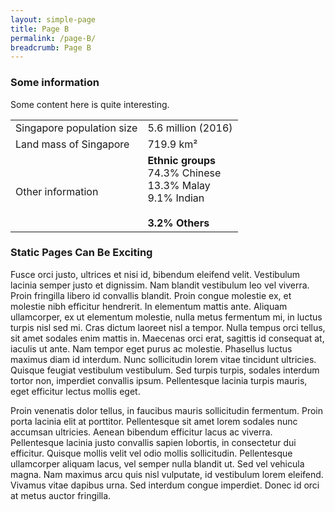 ```yaml
---
layout: simple-page
title: Page B
permalink: /page-B/
breadcrumb: Page B
---
```


### **Some information**

Some content here is quite interesting.

<table class="table-v">
  <tr>
    <td>Singapore population size</td>
    <td>5.6 million (2016)</td>
  </tr>
  <tr>
    <td>Land mass of Singapore</td>
    <td>719.9 km²</td>
  </tr>
  <tr>
    <td>Other information</td>
    <td><b>Ethnic groups</b> <br>74.3% Chinese <br>13.3% Malay <br> 9.1% Indian <br><br> <b>3.2% Others</b></td>
  </tr>
</table>

### **Static Pages Can Be Exciting**

Fusce orci justo, ultrices et nisi id, bibendum eleifend velit. Vestibulum lacinia semper justo et dignissim. Nam blandit vestibulum leo vel viverra. Proin fringilla libero id convallis blandit. Proin congue molestie ex, et molestie nibh efficitur hendrerit. In elementum mattis ante. Aliquam ullamcorper, ex ut elementum molestie, nulla metus fermentum mi, in luctus turpis nisl sed mi. Cras dictum laoreet nisl a tempor. Nulla tempus orci tellus, sit amet sodales enim mattis in. Maecenas orci erat, sagittis id consequat at, iaculis ut ante. Nam tempor eget purus ac molestie. Phasellus luctus maximus diam id interdum. Nunc sollicitudin lorem vitae tincidunt ultricies. Quisque feugiat vestibulum vestibulum. Sed turpis turpis, sodales interdum tortor non, imperdiet convallis ipsum. Pellentesque lacinia turpis mauris, eget efficitur lectus mollis eget.

Proin venenatis dolor tellus, in faucibus mauris sollicitudin fermentum. Proin porta lacinia elit at porttitor. Pellentesque sit amet lorem sodales nunc accumsan ultricies. Aenean bibendum efficitur lacus ac viverra. Pellentesque lacinia justo convallis sapien lobortis, in consectetur dui efficitur. Quisque mollis velit vel odio mollis sollicitudin. Pellentesque ullamcorper aliquam lacus, vel semper nulla blandit ut. Sed vel vehicula magna. Nam maximus arcu quis nisl vulputate, id vestibulum lorem eleifend. Vivamus vitae dapibus urna. Sed interdum congue imperdiet. Donec id orci at metus auctor fringilla.